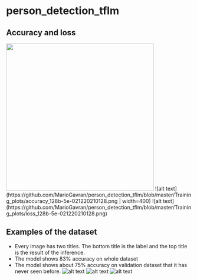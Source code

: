 # person_detection_tflm

## Accuracy and loss
<img src="https://github.com/MarioGavran/person_detection_tflm/blob/master/Training_plots/accuracy_128b-5e-021220210128.png" width="400">
![alt text](https://github.com/MarioGavran/person_detection_tflm/blob/master/Training_plots/accuracy_128b-5e-021220210128.png | width=400) ![alt text](https://github.com/MarioGavran/person_detection_tflm/blob/master/Training_plots/loss_128b-5e-021220210128.png)

## Examples of the dataset
* Every image has two titles. The bottom title is the label and the top title is the result of the inference.
* The model shows 83% accuracy on whole dataset
* The model shows about 75% accuracy on validation dataset that it has never seen before.
![alt text](https://github.com/MarioGavran/person_detection_tflm/blob/master/images/Figure_1.png)
![alt text](https://github.com/MarioGavran/person_detection_tflm/blob/master/images/Figure_2.png)
![alt text](https://github.com/MarioGavran/person_detection_tflm/blob/master/images/Figure_3.png)

